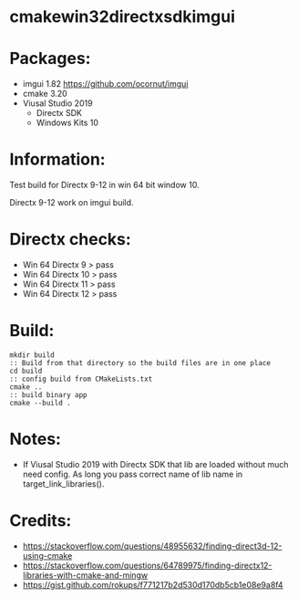 # cmakewin32directxsdkimgui

# Packages:
  * imgui 1.82 https://github.com/ocornut/imgui
  * cmake 3.20
  * Viusal Studio 2019
	* Directx SDK
	* Windows Kits 10

# Information:
  Test build for Directx 9-12 in win 64 bit window 10.

  Directx 9-12 work on imgui build.

# Directx checks:
 * Win 64 Directx 9 > pass
 * Win 64 Directx 10 > pass
 * Win 64 Directx 11 > pass
 * Win 64 Directx 12 > pass

# Build:

```bar
mkdir build 
:: Build from that directory so the build files are in one place
cd build
:: config build from CMakeLists.txt
cmake ..
:: build binary app
cmake --build . 
```

# Notes:
 * If Viusal Studio 2019 with Directx SDK that lib are loaded without much need config. As long you pass correct name of lib name in target_link_libraries().

# Credits:
 * https://stackoverflow.com/questions/48955632/finding-direct3d-12-using-cmake
 * https://stackoverflow.com/questions/64789975/finding-directx12-libraries-with-cmake-and-mingw
 * https://gist.github.com/rokups/f771217b2d530d170db5cb1e08e9a8f4
